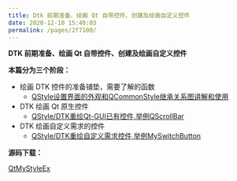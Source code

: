 ```yaml
---
title: Dtk 前期准备、绘画 Qt 自带控件、创建及绘画自定义控件
date: 2020-12-10 15:40:03
permalink: /pages/2f7100/
---
```

**DTK 前期准备、绘画 Qt 自带控件、创建及绘画自定义控件**



**本篇分为三个阶段：**

- 绘画 DTK 控件的准备铺垫，需要了解的函数
  - [QStyle设置界面的外观和QCommonStyle继承关系图讲解和使用](https://xmuli.tech/posts/f6acd9d8/)
- DTK 绘画 Qt 原生控件
  - [QStyle/DTK重绘Qt-GUI已有控件,举例QScrollBar](https://xmuli.tech/posts/9514c440/)
- DTK 绘画自定义需求的控件
  - [QStyle/DTK重绘自定义需求控件,举例MySwitchButton](https://xmuli.tech/posts/70928d69/)


**源码下载：**

[QtMyStyleEx](https://github.com/xmuli/QtExamples/tree/master/QtMyStyleEx/QtExample03/QtStyleEx)